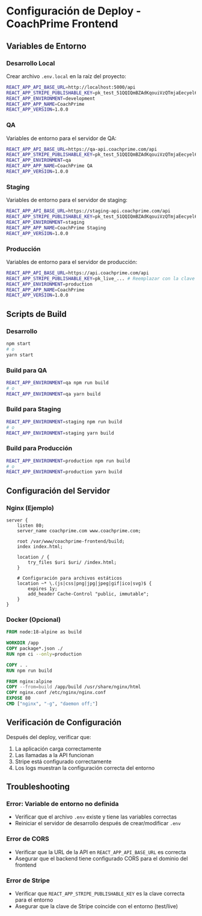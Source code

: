 # Configuración de Deploy - CoachPrime Frontend

## Variables de Entorno

### Desarrollo Local

Crear archivo `.env.local` en la raíz del proyecto:

```bash
REACT_APP_API_BASE_URL=http://localhost:5000/api
REACT_APP_STRIPE_PUBLISHABLE_KEY=pk_test_51QQIQmBZAdKqouiVzQTmjaEecyel6ffPBbP67sDdiX2HKbMVVCWiPLTAFtTQ5l68cBXYeDpMCLgmD5QgO7fc6uqo000f9sq9mH
REACT_APP_ENVIRONMENT=development
REACT_APP_APP_NAME=CoachPrime
REACT_APP_VERSION=1.0.0
```

### QA

Variables de entorno para el servidor de QA:

```bash
REACT_APP_API_BASE_URL=https://qa-api.coachprime.com/api
REACT_APP_STRIPE_PUBLISHABLE_KEY=pk_test_51QQIQmBZAdKqouiVzQTmjaEecyel6ffPBbP67sDdiX2HKbMVVCWiPLTAFtTQ5l68cBXYeDpMCLgmD5QgO7fc6uqo000f9sq9mH
REACT_APP_ENVIRONMENT=qa
REACT_APP_APP_NAME=CoachPrime QA
REACT_APP_VERSION=1.0.0
```

### Staging

Variables de entorno para el servidor de staging:

```bash
REACT_APP_API_BASE_URL=https://staging-api.coachprime.com/api
REACT_APP_STRIPE_PUBLISHABLE_KEY=pk_test_51QQIQmBZAdKqouiVzQTmjaEecyel6ffPBbP67sDdiX2HKbMVVCWiPLTAFtTQ5l68cBXYeDpMCLgmD5QgO7fc6uqo000f9sq9mH
REACT_APP_ENVIRONMENT=staging
REACT_APP_APP_NAME=CoachPrime Staging
REACT_APP_VERSION=1.0.0
```

### Producción

Variables de entorno para el servidor de producción:

```bash
REACT_APP_API_BASE_URL=https://api.coachprime.com/api
REACT_APP_STRIPE_PUBLISHABLE_KEY=pk_live_... # Reemplazar con la clave de producción real
REACT_APP_ENVIRONMENT=production
REACT_APP_APP_NAME=CoachPrime
REACT_APP_VERSION=1.0.0
```

## Scripts de Build

### Desarrollo

```bash
npm start
# o
yarn start
```

### Build para QA

```bash
REACT_APP_ENVIRONMENT=qa npm run build
# o
REACT_APP_ENVIRONMENT=qa yarn build
```

### Build para Staging

```bash
REACT_APP_ENVIRONMENT=staging npm run build
# o
REACT_APP_ENVIRONMENT=staging yarn build
```

### Build para Producción

```bash
REACT_APP_ENVIRONMENT=production npm run build
# o
REACT_APP_ENVIRONMENT=production yarn build
```

## Configuración del Servidor

### Nginx (Ejemplo)

```nginx
server {
    listen 80;
    server_name coachprime.com www.coachprime.com;

    root /var/www/coachprime-frontend/build;
    index index.html;

    location / {
        try_files $uri $uri/ /index.html;
    }

    # Configuración para archivos estáticos
    location ~* \.(js|css|png|jpg|jpeg|gif|ico|svg)$ {
        expires 1y;
        add_header Cache-Control "public, immutable";
    }
}
```

### Docker (Opcional)

```dockerfile
FROM node:18-alpine as build

WORKDIR /app
COPY package*.json ./
RUN npm ci --only=production

COPY . .
RUN npm run build

FROM nginx:alpine
COPY --from=build /app/build /usr/share/nginx/html
COPY nginx.conf /etc/nginx/nginx.conf
EXPOSE 80
CMD ["nginx", "-g", "daemon off;"]
```

## Verificación de Configuración

Después del deploy, verificar que:

1. La aplicación carga correctamente
2. Las llamadas a la API funcionan
3. Stripe está configurado correctamente
4. Los logs muestran la configuración correcta del entorno

## Troubleshooting

### Error: Variable de entorno no definida

- Verificar que el archivo `.env` existe y tiene las variables correctas
- Reiniciar el servidor de desarrollo después de crear/modificar `.env`

### Error de CORS

- Verificar que la URL de la API en `REACT_APP_API_BASE_URL` es correcta
- Asegurar que el backend tiene configurado CORS para el dominio del frontend

### Error de Stripe

- Verificar que `REACT_APP_STRIPE_PUBLISHABLE_KEY` es la clave correcta para el entorno
- Asegurar que la clave de Stripe coincide con el entorno (test/live)
